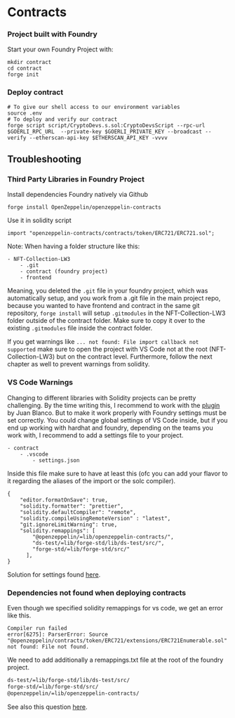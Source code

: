 # Contracts

### Project built with Foundry

Start your own Foundry Project with:

```shell
mkdir contract
cd contract
forge init
```

### Deploy contract

```shell
# To give our shell access to our environment variables
source .env
# To deploy and verify our contract
forge script script/CryptoDevs.s.sol:CryptoDevsScript --rpc-url $GOERLI_RPC_URL  --private-key $GOERLI_PRIVATE_KEY --broadcast --verify --etherscan-api-key $ETHERSCAN_API_KEY -vvvv

```

## Troubleshooting

### Third Party Libraries in Foundry Project

Install dependencies Foundry natively via Github

```shell
forge install OpenZeppelin/openzeppelin-contracts

```

Use it in solidity script

```Solidity
import "openzeppelin-contracts/contracts/token/ERC721/ERC721.sol";
```

Note:
When having a folder structure like this:

```
- NFT-Collection-LW3
    - .git
    - contract (foundry project)
    - frontend
```

Meaning, you deleted the `.git` file in your foundry project, which was automatically setup, and you work from a .git file in the main project repo, because you wanted to have frontend and contract in the same git repository, `forge install` will setup `.gitmodules` in the NFT-Collection-LW3 folder outside of the contract folder. Make sure to copy it over to the existing `.gitmodules` file inside the contract folder.

If you get warnings like `... not found: File import callback not supported` make sure to open the project with VS Code not at the root (NFT-Collection-LW3) but on the contract level. Furthermore, follow the next chapter as well to prevent warnings from solidity.

### VS Code Warnings

Changing to different libraries with Solidity projects can be pretty challenging. By the time writing this, I recommend to work with the [plugin](https://marketplace.visualstudio.com/items?itemName=JuanBlanco.solidity) by Juan Blanco. But to make it work properly with Foundry settings must be set correctly. You could change global settings of VS Code inside, but if you end up working with hardhat and foundry, depending on the teams you work with, I recommend to add a settings file to your project.

```
- contract
    - .vscode
        - settings.json
```

Inside this file make sure to have at least this (ofc you can add your flavor to it regarding the aliases of the import or the solc compiler).

```
{
    "editor.formatOnSave": true,
    "solidity.formatter": "prettier",
    "solidity.defaultCompiler": "remote",
    "solidity.compileUsingRemoteVersion" : "latest",
    "git.ignoreLimitWarning": true,
    "solidity.remappings": [
        "@openzeppelin/=lib/openzeppelin-contracts/",
        "ds-test/=lib/forge-std/lib/ds-test/src/",
        "forge-std/=lib/forge-std/src/"
      ],
}
```

Solution for settings found [here](https://github.com/foundry-rs/foundry/issues/2019).

### Dependencies not found when deploying contracts

Even though we specified solidity remappings for vs code, we get an error like this.

```shell
Compiler run failed
error[6275]: ParserError: Source "@openzeppelin/contracts/token/ERC721/extensions/ERC721Enumerable.sol" not found: File not found.
```

We need to add additionally a remappings.txt file at the root of the foundry project.

```.txt
ds-test/=lib/forge-std/lib/ds-test/src/
forge-std/=lib/forge-std/src/
@openzeppelin/=lib/openzeppelin-contracts/
```

See also this question [here](https://ethereum.stackexchange.com/questions/135652/foundry-dependencies-not-resolved-for-deployment-of-contract/135653#135653).
